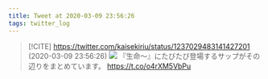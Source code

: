 ```yaml
---
title: Tweet at 2020-03-09 23:56:26
tags: twitter_log
---
```


> [!CITE] https://twitter.com/kaisekiriu/status/1237029483141427201 (2020-03-09 23:56:26)
> ![](https://twitter.com/kaisekiriu/status/1237029483141427201)
> 『生命〜』にたびたび登場するサップがその辺りをまとめています。
> https://t.co/o4rXM5VbPu
